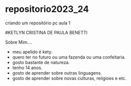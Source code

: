 # repositorio2023_24
criando um repositório pc aula 1

#KETLYN CRISTINA DE PAULA BENETTI

Sobre Mim....
* meu apelido é kety.
* quero ter no futuro ou uma fazenda ou uma confeitaria.
* gosto bastante de natureza.
* tenho 14 anos.
* gosto de aprender sobre outras linguagens.
* gosto de aprender sobre novas culturas, religioes e etc.
